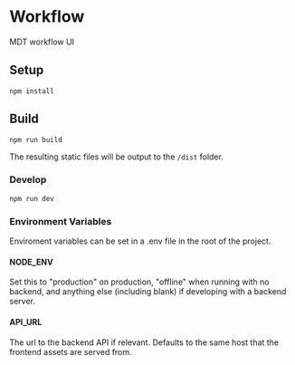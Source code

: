 # Workflow
MDT workflow UI

## Setup

    npm install

## Build

    npm run build

The resulting static files will be output to the `/dist` folder.

### Develop

    npm run dev

### Environment Variables
Enviroment variables can be set in a .env file in the root of the project.

#### NODE_ENV
Set this to "production" on production, "offline" when running with no backend, and anything else (including blank) if developing with a backend server.

#### API_URL
The url to the backend API if relevant.  Defaults to the same host that the frontend assets are served from.
